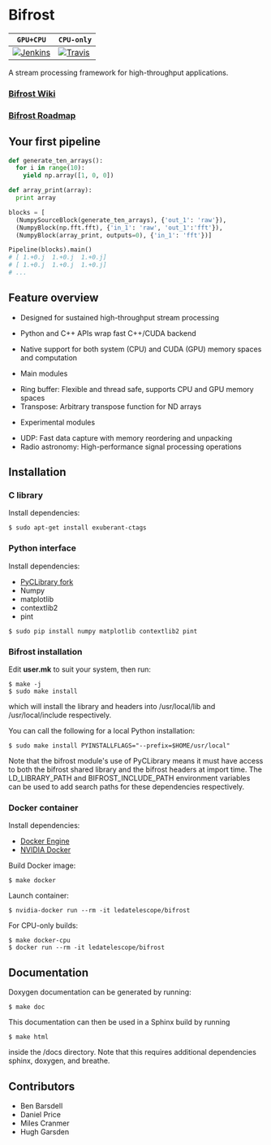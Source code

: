 # Bifrost 

| **`GPU+CPU`** | **`CPU-only`** | 
|-----------------|----------------------|
| [![Jenkins](https://img.shields.io/travis/rust-lang/rust.svg)]() | [![Travis](https://travis-ci.org/ledatelescope/bifrost.svg?branch=master)](https://travis-ci.org/ledatelescope/bifrost) |

A stream processing framework for high-throughput applications.

### [Bifrost Wiki](https://github.com/ledatelescope/bifrost/wiki)
### [Bifrost Roadmap](ROADMAP.md)

## Your first pipeline

```python
def generate_ten_arrays():
  for i in range(10):
    yield np.array([1, 0, 0])

def array_print(array):
  print array

blocks = [
  (NumpySourceBlock(generate_ten_arrays), {'out_1': 'raw'}),
  (NumpyBlock(np.fft.fft), {'in_1': 'raw', 'out_1':'fft'}),
  (NumpyBlock(array_print, outputs=0), {'in_1': 'fft'})]

Pipeline(blocks).main()
# [ 1.+0.j  1.+0.j  1.+0.j]
# [ 1.+0.j  1.+0.j  1.+0.j]
# ...
```

<!---
Should put an image of this pipeline here.
-->
## Feature overview

 * Designed for sustained high-throughput stream processing
 * Python and C++ APIs wrap fast C++/CUDA backend
 * Native support for both system (CPU) and CUDA (GPU) memory spaces and computation

 * Main modules
  - Ring buffer: Flexible and thread safe, supports CPU and GPU memory spaces
  - Transpose: Arbitrary transpose function for ND arrays

 * Experimental modules
  - UDP: Fast data capture with memory reordering and unpacking
  - Radio astronomy: High-performance signal processing operations

## Installation

### C library

Install dependencies:

    $ sudo apt-get install exuberant-ctags

### Python interface

Install dependencies:

 * [PyCLibrary fork](https://github.com/MatthieuDartiailh/pyclibrary)
 * Numpy
 * matplotlib
 * contextlib2
 * pint
 

```
$ sudo pip install numpy matplotlib contextlib2 pint
```

### Bifrost installation

Edit **user.mk** to suit your system, then run:

    $ make -j
    $ sudo make install 

which will install the library and headers into /usr/local/lib and
/usr/local/include respectively.

You can call the following for a local Python installation:

    $ sudo make install PYINSTALLFLAGS="--prefix=$HOME/usr/local"

Note that the bifrost module's use of PyCLibrary means it must have
access to both the bifrost shared library and the bifrost headers at
import time. The LD_LIBRARY_PATH and BIFROST_INCLUDE_PATH environment
variables can be used to add search paths for these dependencies
respectively.

### Docker container

Install dependencies:

 * [Docker Engine](https://docs.docker.com/engine/installation/)
 * [NVIDIA Docker](https://github.com/NVIDIA/nvidia-docker)

Build Docker image:

    $ make docker

Launch container:

    $ nvidia-docker run --rm -it ledatelescope/bifrost

For CPU-only builds:

    $ make docker-cpu
    $ docker run --rm -it ledatelescope/bifrost

## Documentation

Doxygen documentation can be generated by running:

    $ make doc

This documentation can then be used in a Sphinx build
by running 

    $ make html

inside the /docs directory. Note that this
requires additional dependencies sphinx, doxygen, and
breathe. 

## Contributors

 * Ben Barsdell
 * Daniel Price
 * Miles Cranmer
 * Hugh Garsden
